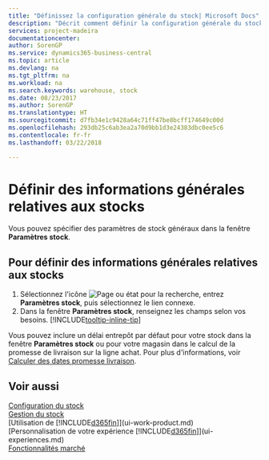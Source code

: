 ```yaml
---
title: "Définissez la configuration générale du stock| Microsoft Docs"
description: "Décrit comment définir la configuration générale du stock, telles que la souche de numéros et les magasins, de façon à pouvoir, par exemple, gérer votre entrepôt et votre stock."
services: project-madeira
documentationcenter: 
author: SorenGP
ms.service: dynamics365-business-central
ms.topic: article
ms.devlang: na
ms.tgt_pltfrm: na
ms.workload: na
ms.search.keywords: warehouse, stock
ms.date: 08/23/2017
ms.author: SorenGP
ms.translationtype: HT
ms.sourcegitcommit: d7fb34e1c9428a64c71ff47be8bcff174649c00d
ms.openlocfilehash: 293db25c6ab3ea2a70d9bb1d3e24383dbc0ee5c6
ms.contentlocale: fr-fr
ms.lasthandoff: 03/22/2018

---
```

# <a name="set-up-general-inventory-information"></a>Définir des informations générales relatives aux stocks
Vous pouvez spécifier des paramètres de stock généraux dans la fenêtre **Paramètres stock**.

## <a name="to-set-up-general-inventory-information"></a>Pour définir des informations générales relatives aux stocks
1. Sélectionnez l'icône ![Page ou état pour la recherche](media/ui-search/search_small.png "Page ou état pour la recherche"), entrez **Paramètres stock**, puis sélectionnez le lien connexe.
2. Dans la fenêtre **Paramètres stock**, renseignez les champs selon vos besoins. [!INCLUDE[tooltip-inline-tip](includes/tooltip-inline-tip_md.md)]

Vous pouvez inclure un délai entrepôt par défaut pour votre stock dans la fenêtre **Paramètres stock** ou pour votre magasin dans le calcul de la promesse de livraison sur la ligne achat. Pour plus d'informations, voir [Calculer des dates promesse livraison](sales-how-to-calculate-order-promising-dates.md).  

## <a name="see-also"></a>Voir aussi
[Configuration du stock](inventory-setup-inventory.md)  
[Gestion du stock](inventory-manage-inventory.md)  
[Utilisation de [!INCLUDE[d365fin](includes/d365fin_md.md)]](ui-work-product.md)  
[Personnalisation de votre expérience [!INCLUDE[d365fin](includes/d365fin_md.md)]](ui-experiences.md)  
[Fonctionnalités marché](ui-across-business-areas.md)

